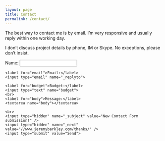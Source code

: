 ```yaml
---
layout: page
title: Contact
permalink: /contact/
---
```


The best way to contact me is by email. I’m very responsive and usually reply within one working day. 

I don’t discuss project details by phone, IM or Skype. No exceptions, please don’t insist.
<div class='contact-form'>
<form action="http://formspree.io/sensoph@gmail.com" method="POST">
    <label for="name">Name:</label>
    <input type="text" name="name">
    
    <label for="email">Email:</label>
	<input type="email" name="_replyto">

    <label for="budget">Budget:</label>
    <input type="text" name="budget">
	<br>
	<label for="body">Message:</label>
	<textarea name="body"></textarea>

	<br>
    <input type="hidden" name="_subject" value="New Contact Form submission!" />
    <input type="hidden" name="_next" value="//www.jeremybarkley.com/thanks/" />
    <input type="submit" value="Send">
</form>
</div>